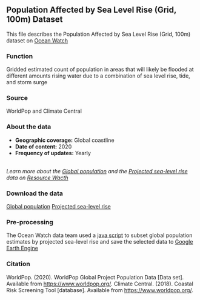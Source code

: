 ## Population Affected by Sea Level Rise (Grid, 100m) Dataset
This file describes the Population Affected by Sea Level Rise (Grid, 100m) dataset on [Ocean Watch](https://www.oceanwatchdata.org)

### Function
Gridded estimated count of population in areas that will likely be flooded at different amounts rising water due to a combination of sea level rise, tide, and storm surge

### Source
WorldPop and Climate Central

### About the data
- **Geographic coverage:** Global coastline
- **Date of content:** 2020
- **Frequency of updates:** Yearly

<br/>*Learn more about the [Global population](https://resourcewatch.org/data/explore/d6e42176-90c4-429d-8cae-7619c545a458) and the [Projected sea-level rise](https://resourcewatch.org/data/explore/Projected-Sea-Level-Rise) data on [Resource Wacth](https://resourcewatch.org/)*

### Download the data
[Global population](https://www.worldpop.org/project/categories?id=3)
[Projected sea-level rise](https://coastal.climatecentral.org/map/12/-73.9728/40.7085/?theme=water_level&map_type=water_level_above_mhhw&basemap=roadmap&contiguous=true&elevation_model=best_available&refresh=true&water_level=3.0&water_unit=m) 

### Pre-processing
The Ocean Watch data team used a [java script](https://code.earthengine.google.com/f2ebfdf6d65ca832c60957ac6e062e51?accept_repo=users%2Fresourcewatch%2Fdefault) to subset global population estimates by projected sea-level rise and save the selected data to [Google Earth Engine](https://code.earthengine.google.com/?asset=projects/resource-watch-gee/soc_107_population)


### Citation
WorldPop. (2020). WorldPop Global Project Population Data \[Data set]. Available from https://www.worldpop.org/.
Climate Central. (2018). Coastal Risk Screening Tool \[database]. Available from https://www.worldpop.org/.